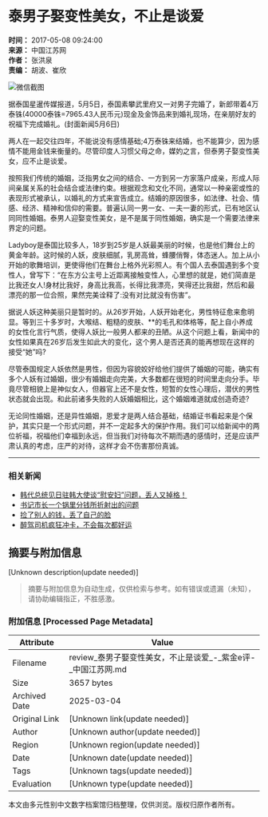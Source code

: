 # 泰男子娶变性美女，不止是谈爱

**时间：** 2017-05-08 09:24:00  
**来源：** 中国江苏网  
**作者：** 张洪泉  
**责编：** 胡波、崔欣  

![微信截图](https://ad.jschina.com.cn/jsnews/jsdoc01/201803/W020250120356506491246.jpg)

据泰国星暹传媒报道，5月5日，泰国素攀武里府又一对男子完婚了，新郎带着4万泰铢(40000泰铢=7965.43人民币元)现金及金饰品来到婚礼现场，在亲朋好友的祝福下完成婚礼。(封面新闻5月6日)

两人在一起交往四年，不能说没有感情基础;4万泰铢来结婚，也不能算少，因为感情不能用金钱来衡量的。尽管印度人习惯父母之命，媒妁之言，但泰男子娶变性美女，应不止是谈爱。

按照我们传统的婚姻，泛指男女之间的结合、一方到另一方家落户成亲，形成人际间亲属关系的社会结合或法律约束。根据观念和文化不同，通常以一种亲密或性的表现形式被承认，以婚礼的方式来宣告成立。结婚的原因很多，如法律、社会、情感、经济、精神和信仰的需要。普遍认同一男一女、一夫一妻的形式，已有地区认同同性婚姻。泰男人迎娶变性美女，是不是属于同性婚姻，确实是一个需要法律来界定的问题。

Ladyboy是泰国比较多人，18岁到25岁是人妖最美丽的时候，也是他们舞台上的黄金年龄。这时候的人妖，皮肤细腻，乳房高耸，蜂腰俏臀，体态迷人。加上从小开始的歌舞培训，更使得他们在舞台上格外光彩照人。有个国人去泰国遇到多个变性人，曾写下：“在东方公主号上近距离接触变性人，心里想的就是，她们简直是比我还女人!身材比我好，身高比我高，长得比我漂亮，笑得还比我甜，然后和最漂亮的那一位合照，果然完美诠释了:没有对比就没有伤害”。

据说人妖这种美丽只是暂时的。从26岁开始，人妖开始老化，男性特征愈来愈明显。等到三十多岁时，大喉结、粗糙的皮肤、**的毛孔和体格等，配上自小养成的女性化言行气质，使得人妖比一般男人都来的丑陋。从这个问题上看，新闻中的女性如果真在26岁后发生如此大的变化，这个男人是否还真的能再想现在这样的接受“她”吗?

尽管泰国规定人妖依然是男性，但因为容貌姣好给他们提供了婚姻的可能，确实有多个人妖有过婚姻，很少有婚姻走向完美，大多数都在很短的时间里走向分手。毕竟尽管相貌上是神似女人，但器官上还不是女性，短暂的女性心理后，潜伏的男性状态就会出现。和此前诸多失败的人妖婚姻相比，这个婚姻难道就成创造奇迹?

无论同性婚姻，还是异性婚姻，恩爱才是两人结合基础，结婚证书看起来是个保护，其实只是一个形式问题，并不一定起多大的保护作用。我们可以给新闻中的两位祈福，祝福他们幸福到永远，但当我们对待每次不期而遇的感情时，还是应该严肃认真的考虑，庄严的对待，这样才会不伤害那份真诚。

---

### 相关新闻

- [韩代总统见日驻韩大使谈“慰安妇”问题，丢人又掉格！](./t20170508_469562.shtml)
- [书记市长一个锅里分钱所折射出的问题](./t20170508_469578.shtml)
- [捡了别人的钱，丢了自己的脸](./t20170508_469548.shtml)
- [醉驾司机疯狂冲卡，不会每次都好运](./t20170508_469538.shtml)
<!-- tcd_original_link http://review.jschina.com.cn/redianhuati/201705/t20170508_469554.shtml -->


## 摘要与附加信息

<!-- tcd_abstract -->
[Unknown description(update needed)]
<!-- tcd_abstract_end -->

> 摘要与附加信息为自动生成，仅供检索与参考。如有错误或遗漏（未知），请协助编辑指正，不胜感激。

### 附加信息 [Processed Page Metadata]

| Attribute       | Value                                  |
|-----------------|----------------------------------------|
| Filename        | review_泰男子娶变性美女，不止是谈爱_-_紫金e评-_中国江苏网.md                             |
| Size            | 3657 bytes                           |
| Archived Date   | 2025-03-04                             |
| Original Link   | [Unknown link(update needed)]                       |
| Author          | [Unknown author(update needed)]                               |
| Region          | [Unknown region(update needed)]                               |
| Date            | [Unknown date(update needed)]                                 |
| Tags            | [Unknown tags(update needed)]                                 |
| Evaluation            | [Unknown type(update needed)]                                 |
<!-- tcd_table_end -->

本文由多元性别中文数字档案馆归档整理，仅供浏览。版权归原作者所有。
